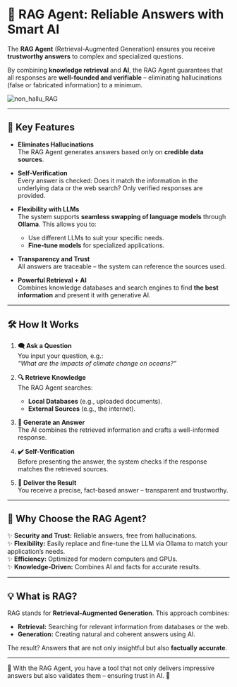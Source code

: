 # 🤖 RAG Agent: Reliable Answers with Smart AI  

The **RAG Agent** (Retrieval-Augmented Generation) ensures you receive **trustworthy answers** to complex and specialized questions.  

By combining **knowledge retrieval** and **AI**, the RAG Agent guarantees that all responses are **well-founded and verifiable** – eliminating hallucinations (false or fabricated information) to a minimum.  

![non_hallu_RAG](https://github.com/user-attachments/assets/7038e519-7c3e-4162-80ac-7e92e5e55b83)

---

## 🌟 Key Features  

- **Eliminates Hallucinations**  
  The RAG Agent generates answers based only on **credible data sources**.  

- **Self-Verification**  
  Every answer is checked: Does it match the information in the underlying data or the web search? Only verified responses are provided.  

- **Flexibility with LLMs**  
  The system supports **seamless swapping of language models** through **Ollama**. This allows you to:  
  - Use different LLMs to suit your specific needs.  
  - **Fine-tune models** for specialized applications.  

- **Transparency and Trust**  
  All answers are traceable – the system can reference the sources used.  

- **Powerful Retrieval + AI**  
  Combines knowledge databases and search engines to find **the best information** and present it with generative AI.  

---

## 🛠️ How It Works  

1. **🗨️ Ask a Question**  
   You input your question, e.g.:  
   *“What are the impacts of climate change on oceans?”*  

2. **🔍 Retrieve Knowledge**  
   The RAG Agent searches:  
   - **Local Databases** (e.g., uploaded documents).  
   - **External Sources** (e.g., the internet).  

3. **🤖 Generate an Answer**  
   The AI combines the retrieved information and crafts a well-informed response.  

4. **✔️ Self-Verification**  
   Before presenting the answer, the system checks if the response matches the retrieved sources.  

5. **📜 Deliver the Result**  
   You receive a precise, fact-based answer – transparent and trustworthy.  

---

## 🚀 Why Choose the RAG Agent?  

✨ **Security and Trust:** Reliable answers, free from hallucinations.  
✨ **Flexibility:** Easily replace and fine-tune the LLM via Ollama to match your application’s needs.  
✨ **Efficiency:** Optimized for modern computers and GPUs.  
✨ **Knowledge-Driven:** Combines AI and facts for accurate results.  

---

## 💡 What is RAG?  

RAG stands for **Retrieval-Augmented Generation**. This approach combines:  
- **Retrieval:** Searching for relevant information from databases or the web.  
- **Generation:** Creating natural and coherent answers using AI.  

The result? Answers that are not only insightful but also **factually accurate**.  

---

💬 With the RAG Agent, you have a tool that not only delivers impressive answers but also validates them – ensuring trust in AI. 🌟  
